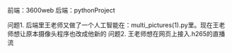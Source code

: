 前端：3600web
后端：pythonProject

问题1. 后端里王老师又做了一个人工智能在：multi_pictures(1).py里。现在王老师想让原本摄像头程序也改成他新的
问题2. 王老师想在网页上接入.h265的直播流
